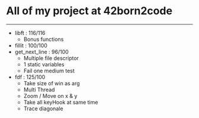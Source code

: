 All of my project at 42born2code
================================

--------------------------------


* libft : 116/116
	* Bonus functions
* fillit : 100/100
* get_next_line : 96/100
	* Multiple file descriptor
	* 1 static variables
	* Fail one medium test
* fdf : 125/100
	* Take size of win as arg
	* Multi Thread
	* Zoom / Move on x & y
	* Take all keyHook at same time
	* Trace diagonale
